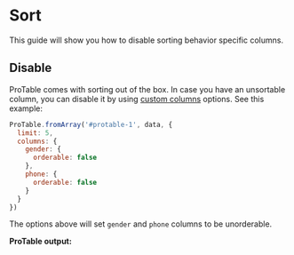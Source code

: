 # Sort

This guide will show you how to disable sorting behavior specific columns.

## Disable

ProTable comes with sorting out of the box. In case you have an unsortable column, you can disable it by using [custom columns](/guide/custom-content.html#custom-column) options. See this example:

```js
ProTable.fromArray('#protable-1', data, {
  limit: 5,
  columns: {
    gender: {
      orderable: false
    },
    phone: {
      orderable: false
    }
  }
})
```

The options above will set `gender` and `phone` columns to be unorderable.

**ProTable output:**

<div id="protable-1"></div>

<script>
import { fromArray } from 'protable'

export default {
  mounted () {
    this.createProTable()  
  },
  methods: {
    async createProTable () {
      const response = await fetch('/data/employee-dummy.json')
      const employees = await response.json()

      fromArray('#protable-1', {
        columns: ['no', 'name', 'gender', 'email', 'phone'],
        rows: employees
      }, {
        limit: 5,
        pagination: {
          type: 'simple',
        },
        columns: {
          gender: {
            orderable: false
          },
          phone: {
            orderable: false
          }
        },
        contents: {
          no: row => ++row
        }
      })
    }
  }
}
</script>